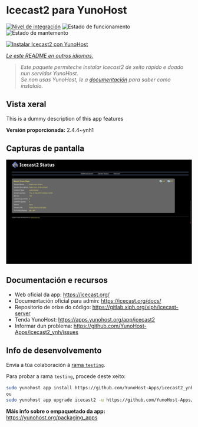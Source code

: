 <!--
NOTA: Este README foi creado automáticamente por <https://github.com/YunoHost/apps/tree/master/tools/readme_generator>
NON debe editarse manualmente.
-->

# Icecast2 para YunoHost

[![Nivel de integración](https://dash.yunohost.org/integration/icecast2.svg)](https://ci-apps.yunohost.org/ci/apps/icecast2/) ![Estado de funcionamento](https://ci-apps.yunohost.org/ci/badges/icecast2.status.svg) ![Estado de mantemento](https://ci-apps.yunohost.org/ci/badges/icecast2.maintain.svg)

[![Instalar Icecast2 con YunoHost](https://install-app.yunohost.org/install-with-yunohost.svg)](https://install-app.yunohost.org/?app=icecast2)

*[Le este README en outros idiomas.](./ALL_README.md)*

> *Este paquete permíteche instalar Icecast2 de xeito rápido e doado nun servidor YunoHost.*  
> *Se non usas YunoHost, le a [documentación](https://yunohost.org/install) para saber como instalalo.*

## Vista xeral

This is a dummy description of this app features


**Versión proporcionada:** 2.4.4~ynh1

## Capturas de pantalla

![Captura de pantalla de Icecast2](./doc/screenshots/screenshot.png)

## Documentación e recursos

- Web oficial da app: <https://icecast.org/>
- Documentación oficial para admin: <https://icecast.org/docs/>
- Repositorio de orixe do código: <https://gitlab.xiph.org/xiph/icecast-server>
- Tenda YunoHost: <https://apps.yunohost.org/app/icecast2>
- Informar dun problema: <https://github.com/YunoHost-Apps/icecast2_ynh/issues>

## Info de desenvolvemento

Envía a túa colaboración á [rama `testing`](https://github.com/YunoHost-Apps/icecast2_ynh/tree/testing).

Para probar a rama `testing`, procede deste xeito:

```bash
sudo yunohost app install https://github.com/YunoHost-Apps/icecast2_ynh/tree/testing --debug
ou
sudo yunohost app upgrade icecast2 -u https://github.com/YunoHost-Apps/icecast2_ynh/tree/testing --debug
```

**Máis info sobre o empaquetado da app:** <https://yunohost.org/packaging_apps>
